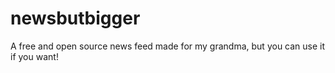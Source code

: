 # newsbutbigger
A free and open source news feed made for my grandma, but you can use it if you want!


